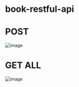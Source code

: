 # book-restful-api

# POST 
![image](https://github.com/engkoskostaman97/book-restful-api/assets/110719940/0c2992bb-db91-47db-8430-c7900d4e7767)

# GET ALL

![image](https://github.com/engkoskostaman97/book-restful-api/assets/110719940/7df2ab37-1fe0-4a64-a77a-4c8e378df24e)

